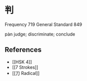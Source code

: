 # 判
Frequency 719
General Standard 849

pàn
judge; discriminate; conclude

## References
- [[HSK 4]]
- [[7 Strokes]]
- [[刀 Radical]]
